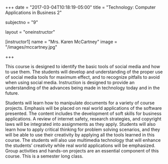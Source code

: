 +++
date = "2017-03-04T10:18:19-05:00"
title = "Technology: Computer Applications in Business 2"

subjectno = "9"

layout = "oneinstructor"

[instructor1]
name = "Mrs. Karen McCartney"
image = "/images/mccartney.jpg"

+++

This course is designed to identify the basic tools of social media and how to use them. The students will develop and understanding of the proper use of social media tools for maximum effect, and to recognize pitfalls to avoid when using social media. Instruction is designed to provide an understanding of the advances being made in technology today and in the future.

Students will learn how to manipulate documents for a variety of course projects. Emphasis will be placed on real world applications of the software presented. The content includes the development of soft skills for business applications. A review of internet safety, research strategies, and copyright laws will be integrated into assignments as they apply. Students will also learn how to apply critical thinking for problem solving scenarios, and they will be able to use their creativity by applying all the tools learned in this course. The students will also use multimedia technology that will enhance the students’ creativity while real world applications will be emphasized. Group activities and hands-on projects are an essential component of this course. This is a semester long class.
